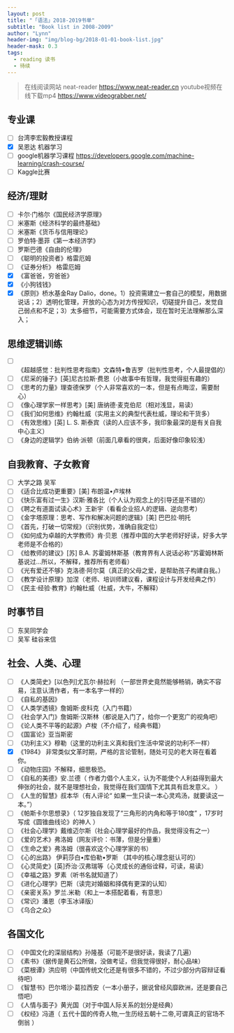 ```yaml
---
layout: post
title: "「语法」2018-2019书单"
subtitle: "Book list in 2008-2009"
author: "Lynn"
header-img: "img/blog-bg/2018-01-01-book-list.jpg"
header-mask: 0.3
tags:
  - reading 读书
  - 待续
---
```


> 在线阅读网站 neat-reader https://www.neat-reader.cn
> youtube视频在线下载mp4 https://www.videograbber.net/
>

## 专业课

- [ ] 台湾李宏毅教授课程
- [x] 吴恩达 机器学习
- [ ] google机器学习课程  https://developers.google.com/machine-learning/crash-course/
- [ ] Kaggle比赛

## 经济/理财
- [ ] 卡尔·门格尔《国民经济学原理》
- [ ] 米塞斯《经济科学的最终基础》
- [ ] 米塞斯《货币与信用理论》
- [ ] 罗伯特·墨菲《第一本经济学》
- [ ] 罗斯巴德《自由的伦理》
- [ ] 《聪明的投资者》格雷厄姆
- [ ] 《证券分析》 格雷厄姆
- [x] 《富爸爸，穷爸爸》
- [x] 《小狗钱钱》
- [x] 《原则》桥水基金Ray Dalio，done。1）投资需建立一套自己的模型，用数据说话；2）透明化管理，开放的心态为对方传授知识，切磋提升自己，发觉自己弱点和不足；3）太多细节，可能需要方式体会，现在暂时无法理解那么深入；

## 思维逻辑训练
- [ ] 《超越感觉：批判性思考指南》文森特•鲁吉罗（批判性思考，个人最提倡的）
- [ ] 《尼采的锤子》[英]尼古拉斯·费恩（小故事中有哲理，我觉得挺有趣的）
- [ ] 《思考的力量》理查德保罗（个人非常喜欢的一本，但是有点晦涩，需要耐心）
- [ ] 《像心理学家一样思考》[美] 唐纳德·麦克伯尼（相对浅显，易读）
- [ ] 《我们如何思维》约翰杜威（实用主义的典型代表杜威，理论和干货多）
- [ ] 《有效思维》[英] L. S. 斯泰宾（读的人应该不多，我印象最深的是有关自我中心主义）
- [ ] 《身边的逻辑学》伯纳·派顿（前面几章看的很爽，后面好像印象较浅）

## 自我教育、子女教育
- [ ] 大学之路 吴军
- [ ] 《适合比成功更重要》[美] 布朗温•卢埃林
- [ ] 《快乐富有过一生》汉斯·雅各比（个人认为观念上的引导还是不错的）
- [ ] 《聘之有道面试读心术》王新宇（看看企业招人的逻辑、逆向思考）
- [ ] 《金字塔原理：思考、写作和解决问题的逻辑》[美] 巴巴拉·明托
- [ ] 《首先，打破一切常规》（识别优势，准确自我定位）
- [ ] 《如何成为卓越的大学教师》肯·贝恩（推荐中国的大学老师好好读，好多大学老师是不合格的）
- [ ] 《给教师的建议》[苏] B.A. 苏霍姆林斯基（教育界有人说话必称“苏霍姆林斯基说过…所以，不解释，推荐所有老师看）
- [ ] 《光有爱还不够》克洛德·阿尔莫（真正的父母之爱，是帮助孩子构建自我。）
- [ ] 《教学设计原理》加涅（老师、培训师建议看，课程设计与开发经典之作）
- [ ] 《民主·经验·教育》约翰杜威（杜威，大牛，不解释）

## 时事节目
- [ ] 东吴同学会
- [ ] 吴军 硅谷来信

## 社会、人类、心理
- [ ] 《人类简史》[以色列]尤瓦尔·赫拉利 （一部世界史竟然能够畅销，确实不容易，注意认清作者，有一本名字一样的）
- [ ] 《自私的基因》
- [ ] 《人类学透镜》詹姆斯·皮科克（入门书籍）
- [ ] 《社会学入门》詹姆斯·汉斯林（都说是入门了，给你一个更宽广的视角吧）
- [ ] 《论人类不平等的起源》卢梭（不介绍了，经典书籍）
- [ ] 《国富论》亚当斯密
- [ ] 《功利主义》穆勒（这里的功利主义真和我们生活中常说的功利不一样）
- [x] 《1984》 非常类似文革时期，严格的言论管制，随处可见的老大哥在看着你。
- [ ] 《动物庄园》不解释，细思极恐。
- [ ] 《自私的美德》安.兰德（ 作者力倡个人主义，认为不能使个人利益得到最大伸张的社会，就不是理想社会，我觉得在我们国情下尤其具有启发意义。 ）
- [ ] 《人生的智慧》叔本华（有人评论“ 如果一生只读一本心灵鸡汤，就要读这一本。”）
- [ ] 《帕斯卡尔思想录》（ 12岁独自发现了“三角形的内角和等于180度” ，17岁时写成《圆锥曲线论》的神人 ）
- [ ] 《社会心理学》戴维迈尔斯（社会心理学最好的作品，我觉得没有之一）
- [ ] 《爱的艺术》弗洛姆（网友评价：书薄，但是分量重）
- [ ] 《生命之爱》弗洛姆（很喜欢这个心理学家的书）
- [ ] 《心的出路》 伊莉莎白•库伯勒•罗斯 （其中的核心理念挺认可的）
- [ ] 《心灵简史》[英]乔治·汉弗瑞等（心灵成长的通俗诠释，可读，易读）
- [ ] 《幸福之路》罗素（听书名就知道了）
- [ ] 《进化心理学》巴斯（读完对婚姻和择偶有更深的认知）
- [ ] 《亲密关系》罗兰.米勒（和上一本搭配着看，有意思）
- [ ] 《常识》潘恩（李玉冰译版）
- [ ] 《乌合之众》

## 各国文化
- [ ] 《中国文化的深层结构》孙隆基（可能不是很好读，我读了几遍）
- [ ] 《素书》（据传是黄石公所做，没做考证，但我觉得很好，耐心品味）
- [ ] 《菜根谭》洪应明（中国传统文化还是有很多不错的，不过少部分内容辩证看待吧）
- [ ] 《智慧书》巴尔塔沙·葛拉西安（一本小册子，据说曾经风靡欧洲，还是要自己悟吧）
- [ ] 《人情与面子》黄光国（对于中国人际关系的划分是经典）
- [ ] 《权经》冯道（ 五代十国的传奇人物,一生历经五朝十二帝,可谓真正的官场不倒翁 ）
